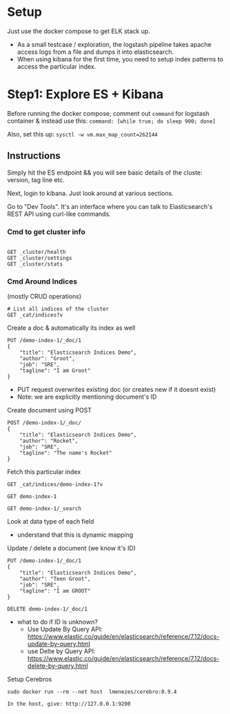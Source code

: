 # Setup

Just use the docker compose to get ELK stack up. 
- As a small testcase / exploration, the logstash pipeline takes apache access logs from a file and dumps it into elasticsearch. 
- When using kibana for the first time, you need to setup index patterns to access the particular index. 

# Step1: Explore ES + Kibana

Before running the docker compose, comment out `command` for logstash container & instead use this: `command: [while true; do sleep 900; done]`

Also, set this up: `sysctl -w vm.max_map_count=262144`


## Instructions

Simply hit the ES endpoint && you will see basic details of the cluste: version, tag line etc.

Next, login to kibana. Just look around at various sections. 

Go to "Dev Tools". It's an interface where you can talk to Elasticsearch's REST API using curl-like commands. 

### Cmd to get cluster info
```

GET _cluster/health
GET _cluster/settings
GET _cluster/stats

```

### Cmd Around Indices
(mostly CRUD operations)

```
# List all indices of the cluster
GET _cat/indices?v
```

Create a doc & automatically its index as well
```
PUT /demo-index-1/_doc/1
{  
    "title": "Elasticsearch Indices Demo",
    "author": "Groot",
    "job": "SRE",
    "tagline": "I am Groot"
}
```
- PUT request overwrites existing doc (or creates new if it doesnt exist)
- Note: we are explicitly mentioning document's ID 

Create document using POST
```
POST /demo-index-1/_doc/
{  
    "title": "Elasticsearch Indices Demo",
    "author": "Rocket",
    "job": "SRE",
    "tagline": "The name's Rocket"
}
```

Fetch this particular index
```
GET _cat/indices/demo-index-1?v

GET demo-index-1

GET demo-index-1/_search
```


Look at data type of each field
- understand that this is dynamic mapping


Update / delete a document (we know it's ID)
```
PUT /demo-index-1/_doc/1
{  
    "title": "Elasticsearch Indices Demo",
    "author": "Teen Groot",
    "job": "SRE",
    "tagline": "I am GROOT"
} 

DELETE demo-index-1/_doc/1
```
- what to do if ID is unknown?
  - Use Update By Query API: https://www.elastic.co/guide/en/elasticsearch/reference/7.12/docs-update-by-query.html
  - use Delte by Query API: https://www.elastic.co/guide/en/elasticsearch/reference/7.12/docs-delete-by-query.html


Setup Cerebros
```
sudo docker run --rm --net host  lmenezes/cerebro:0.9.4

In the host, give: http://127.0.0.1:9200
```
